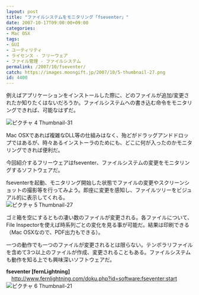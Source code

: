 ```yaml
---
layout: post
title: "ファイルシステムをモニタリング「fseventer」"
date: 2007-10-17T09:00:00+09:00
categories:
- Mac OSX
tags: 
- GUI
- ユーティリティ
- ライセンス - フリーウェア
- ファイル管理 - ファイルシステム
permalink: /2007/10/fseventer/
catch: https://images.moongift.jp/2007/10/5-thumbnail-27.png
id: 4400
---
```

例えばアプリケーションをインストールした際に、どのファイルが追加/変更されたか知りたくはないだろうか。ファイルシステムへの書き込む命令をモニタリングできれば、可能なはずだ。   
  
 ![ピクチャ 4 Thumbnail-31](https://images.moongift.jp/2007/10/4-thumbnail-31.png)  
  
Mac OSXであれば複雑なDLL等の仕組みはなく、殆どがドラッグアンドドロップではあるが、時々あるインストーラのためにも、どこに何が入ったのかモニタリングできれば便利だ。   
  
今回紹介するフリーウェアはfseventer、ファイルシステムの変更をモニタリングするソフトウェアだ。   
<!--more-->  
fseventerを起動、モニタリング開始した状態でファイルの変更やスクリーンショットの撮影等を行ってみよう。即座に変更を感知し、ファイルツリーをビジュアル的に表示してくれる。   
 ![ピクチャ 5 Thumbnail-27](https://images.moongift.jp/2007/10/5-thumbnail-27.png)  
  
ゴミ箱を空にするともの凄い数のファイルが変更される。各ファイルについて、File Inspectorを使えば時系列ごとの変化を見る事が可能だ。結果は印刷できる（Mac OSXなので、PDF出力もできる）。   
  
一つの動作でも一つのファイルが変更されるとは限らない。テンポラリファイルを含めて3つ以上のファイルが作成、変更されることもある。ファイルシステムも動作を知る上でも興味深いソフトウェアだ。   
  
**fseventer [fernLightning]**   
　[http://www.fernlightning.com/doku.php?id=software:fseventer:start   
](http://www.fernlightning.com/doku.php?id=software:fseventer:start) ![ピクチャ 6 Thumbnail-21](https://images.moongift.jp/2007/10/6-thumbnail-21.png)

